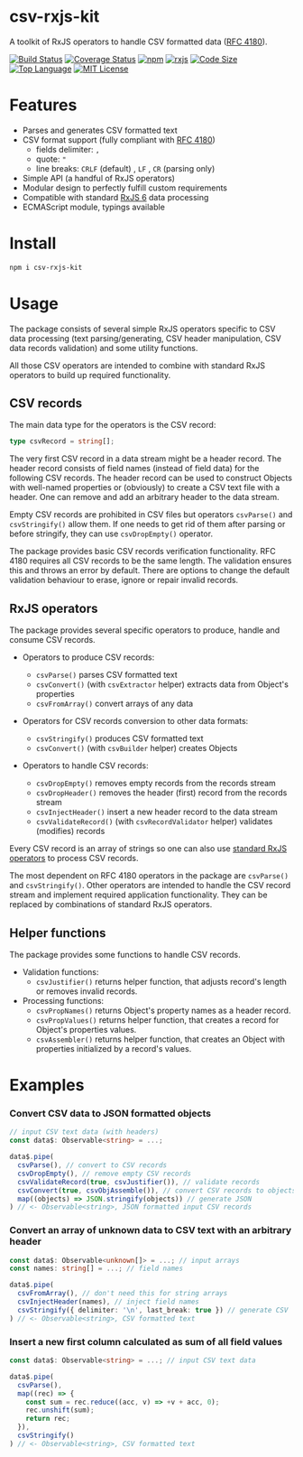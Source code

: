 # csv-rxjs-kit

A toolkit of RxJS operators to handle CSV formatted data ([RFC 4180](https://tools.ietf.org/html/rfc4180)).

[![Build Status](https://travis-ci.com/Gadicuz/csv-rxjs-kit.svg?branch=master)](https://travis-ci.com/Gadicuz/csv-rxjs-kit)
[![Coverage Status](https://coveralls.io/repos/github/Gadicuz/csv-rxjs-kit/badge.svg?branch=master)](https://coveralls.io/github/Gadicuz/csv-rxjs-kit?branch=master)
[![npm](https://img.shields.io/npm/v/csv-rxjs-kit)](https://www.npmjs.com/package/csv-rxjs-kit)
[![rxjs](https://img.shields.io/github/package-json/dependency-version/gadicuz/csv-rxjs-kit/dev/rxjs)](https://www.npmjs.com/package/rxjs)
[![Code Size](https://img.shields.io/github/languages/code-size/gadicuz/csv-rxjs-kit)](https://github.com/gadicuz/csv-rxjs-kit)
[![Top Language](https://img.shields.io/github/languages/top/gadicuz/csv-rxjs-kit)](https://github.com/gadicuz/csv-rxjs-kit)
[![MIT License](https://img.shields.io/github/license/gadicuz/csv-rxjs-kit)](https://github.com/Gadicuz/csv-rxjs-kit/blob/master/LICENSE)


# Features

* Parses and generates CSV formatted text
* CSV format support (fully compliant with [RFC 4180](https://tools.ietf.org/html/rfc4180))
  * fields delimiter: <code>,</code>
  * quote: <code>"</code>
  * line breaks:  <code>CRLF</code> (default) , <code>LF</code> , <code>CR</code> (parsing only)
* Simple API (a handful of RxJS operators)
* Modular design to perfectly fulfill custom requirements
* Compatible with standard [RxJS 6](https://github.com/ReactiveX/rxjs/tree/6.x) data processing
* ECMAScript module, typings available


# Install

```bash
npm i csv-rxjs-kit
```

# Usage

The package consists of several simple RxJS operators specific to CSV data processing (text parsing/generating, CSV header manipulation, CSV data records validation) and some utility functions.

All those CSV operators are intended to combine with standard RxJS operators to build up required functionality.

## CSV records

The main data type for the operators is the CSV record:
```typescript
type csvRecord = string[];
```

The very first CSV record in a data stream might be a header record. The header record consists of field names (instead of field data) for the following CSV records. The header record can be used to construct Objects with well-named properties or (obviously) to create a CSV text file with a header. One can remove and add an arbitrary header to the data stream.

Empty CSV records are prohibited in CSV files but operators `csvParse()` and `csvStringify()` allow them. If one needs to get rid of them after parsing or before stringify, they can use `csvDropEmpty()` operator.

The package provides basic CSV records verification functionality. RFC 4180 requires all CSV records to be the same length. The validation ensures this and throws an error by default. There are options to change the default validation behaviour to erase, ignore or repair invalid records.


## RxJS operators

The package provides several specific operators to produce, handle and consume CSV records.

* Operators to produce CSV records:
  * `csvParse()` parses CSV formatted text
  * `csvConvert()` (with `csvExtractor` helper) extracts data from Object's properties
  * `csvFromArray()` convert arrays of any data

* Operators for CSV records conversion to other data formats:
  * `csvStringify()` produces CSV formatted text
  * `csvConvert()` (with `csvBuilder` helper) creates Objects

* Operators to handle CSV records:
  * `csvDropEmpty()` removes empty records from the records stream
  * `csvDropHeader()` removes the header (first) record from the records stream
  * `csvInjectHeader()` insert a new header record to the data stream
  * `csvValidateRecord()` (with `csvRecordValidator` helper) validates (modifies) records

Every CSV record is an array of strings so one can also use [standard RxJS operators](https://rxjs-dev.firebaseapp.com/operator-decision-tree) to process CSV records.

The most dependent on RFC 4180 operators in the package are `csvParse()` and `csvStringify()`. Other operators are intended to handle the CSV record stream and implement required application functionality. They can be replaced by combinations of standard RxJS operators.

## Helper functions

The package provides some functions to handle CSV records.

* Validation functions:
  * `csvJustifier()` returns helper function, that adjusts record's length or removes invalid records.
* Processing functions:
  * `csvPropNames()` returns Object's property names as a header record.
  * `csvPropValues()` returns helper function, that creates a record for Object's properties values.
  * `csvAssembler()` returns helper function, that creates an Object with properties initialized by a record's values.

# Examples

### Convert CSV data to JSON formatted objects

```typescript
// input CSV text data (with headers)
const data$: Observable<string> = ...; 

data$.pipe(
  csvParse(), // convert to CSV records 
  csvDropEmpty(), // remove empty CSV records 
  csvValidateRecord(true, csvJustifier()), // validate records
  csvConvert(true, csvObjAssemble()), // convert CSV records to objects
  map((objects) => JSON.stringify(objects)) // generate JSON
) // <- Observable<string>, JSON formatted input CSV records
```

### Convert an array of unknown data to CSV text with an arbitrary header

```typescript
const data$: Observable<unknown[]> = ...; // input arrays
const names: string[] = ...; // field names

data$.pipe(
  csvFromArray(), // don't need this for string arrays
  csvInjectHeader(names), // inject field names
  csvStringify({ delimiter: '\n', last_break: true }) // generate CSV
) // <- Observable<string>, CSV formatted text
```

### Insert a new first column calculated as sum of all field values

```typescript
const data$: Observable<string> = ...; // input CSV text data

data$.pipe(
  csvParse(),
  map((rec) => {
    const sum = rec.reduce((acc, v) => +v + acc, 0);
    rec.unshift(sum);
    return rec;
  }),
  csvStringify()
) // <- Observable<string>, CSV formatted text
```
